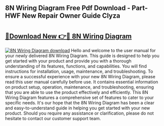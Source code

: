 ## 8N Wiring Diagram Free Pdf Download - Part-HWF New Repair Owner Guide Clyza

# <h2><a href="http://dfjjk4h.blite.top/?on=8N+Wiring+Diagram">🔗Download New 👉🔴 8N Wiring Diagram</a></h2>

[![8N Wiring Diagram download](https://i.imgur.com/lujVjoI.png)](http://dfjjk4h.blite.top/?on=8N+Wiring+Diagram)
Hello and welcome to the user manual for your newly delivered 8N Wiring Diagram. This guide is designed to help you get started with your product and provide you with a thorough understanding of its features, functions, and capabilities. You will find instructions for installation, usage, maintenance, and troubleshooting. To ensure a successful experience with your new 8N Wiring Diagram, please read this user manual carefully before use. It contains essential information on product setup, operation, maintenance, and troubleshooting, ensuring that you are able to use the product effectively and efficiently. This 8N Wiring Diagram features a comprehensive set of features to cater to your specific needs. It's our hope that the 8N Wiring Diagram has been a clear and easy-to-understand guide in helping you get started with your new product. Should you require any assistance or clarification, please do not hesitate to contact our customer support team.
